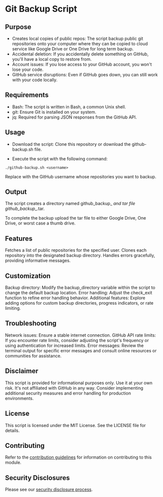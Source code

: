 # Git Backup Script

## Purpose

- Creates local copies of public repos: The script backup public git repositories onto your computer where they can be copied to cloud service like Google Drive or One Drive for long term backup.
- Accidental deletion: If you accidentally delete something on GitHub, you'll have a local copy to restore from.
- Account issues: If you lose access to your GitHub account, you won't lose your code.
- GitHub service disruptions: Even if GitHub goes down, you can still work with your code locally.

## Requirements

- Bash: The script is written in Bash, a common Unix shell.
- git: Ensure Git is installed on your system.
- jq: Required for parsing JSON responses from the GitHub API.
## Usage

- Download the script:
Clone this repository or download the github-backup.sh file.

- Execute the script with the following command:
```
./github-backup.sh <username>
```
Replace <username> with the GitHub username whose repositories you want to backup.

## Output

The script creates a directory named github_backup_<username>_<date> and tar file github_backup_<username>_<date>.tar. 

To complete the backup upload the tar file to either Google Drive, One Drive, or worst case a thumb drive.

## Features

Fetches a list of public repositories for the specified user.
Clones each repository into the designated backup directory.
Handles errors gracefully, providing informative messages.
## Customization

Backup directory: Modify the backup_directory variable within the script to change the default backup location.
Error handling: Adjust the check_exit function to refine error handling behavior.
Additional features: Explore adding options for custom backup directories, progress indicators, or rate limiting.
## Troubleshooting

Network issues: Ensure a stable internet connection.
GitHub API rate limits: If you encounter rate limits, consider adjusting the script's frequency or using authentication for increased limits.
Error messages: Review the terminal output for specific error messages and consult online resources or communities for assistance.
## Disclaimer

This script is provided for informational purposes only. Use it at your own risk.
It's not affiliated with GitHub in any way.
Consider implementing additional security measures and error handling for production environments.
## License

This script is licensed under the MIT License. See the LICENSE file for details.

## Contributing

Refer to the [contribution guidelines](./CONTRIBUTING.md) for
information on contributing to this module.

## Security Disclosures

Please see our [security disclosure process](./SECURITY.md).
